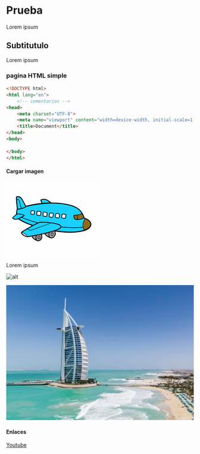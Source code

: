 # Prueba

Lorem ipsum

## Subtitutulo

Lorem ipsum

### pagina HTML simple

```html
<!DOCTYPE html>
<html lang="en">
    <!-- comentarios -->
<head>
    <meta charset="UTF-8">
    <meta name="viewport" content="width=device-width, initial-scale=1.0">
    <title>Document</title>
</head>
<body>
    
</body>
</html>
```

#### Cargar imagen

![Texto alternativo](./avion.png)

Lorem ipsum

![alt](https://upload.wikimedia.org/wikipedia/en/9/93/Burj_Khalifa.jpg)

![Alt text](image-1.png)

#### Enlaces

[Youtube](https://www.youtube.com/watch?v=PF_-o2EJfvs)
